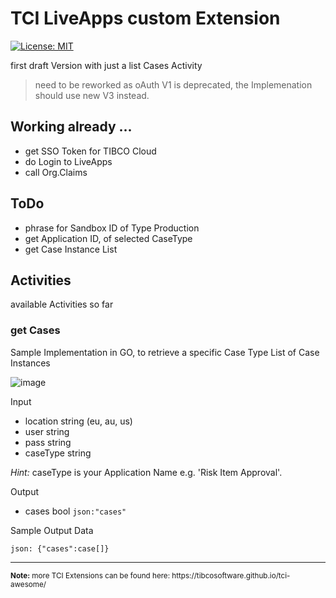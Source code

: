 # TCI LiveApps custom Extension
[![License: MIT](https://img.shields.io/badge/License-MIT-yellow.svg)](https://opensource.org/licenses/MIT)

first draft Version with just a list Cases Activity

> need to be reworked as oAuth V1 is deprecated, the Implemenation should use new V3 instead.

## Working already ...
- get SSO Token for TIBCO Cloud
- do Login to LiveApps
- call Org.Claims

## ToDo
- phrase for Sandbox ID of Type Production
- get Application ID, of selected CaseType
- get Case Instance List

## Activities
available Activities so far

### get Cases
Sample Implementation in GO, to retrieve a specific Case Type List of Case Instances

![image](../../screenshots/nonyet.png?raw=true "TCI Screenshot")

Input
- location              string  (eu, au, us)
- user                  string
- pass                  string
- caseType              string

<i>Hint:</i> caseType is your Application Name e.g. 'Risk Item Approval'.

Output
- cases               bool   `json:"cases"`
  
Sample Output Data

``json:
{"cases":case[]}
``

<hr>
<sub><b>Note:</b> more TCI Extensions can be found here: https://tibcosoftware.github.io/tci-awesome/ </sub>

